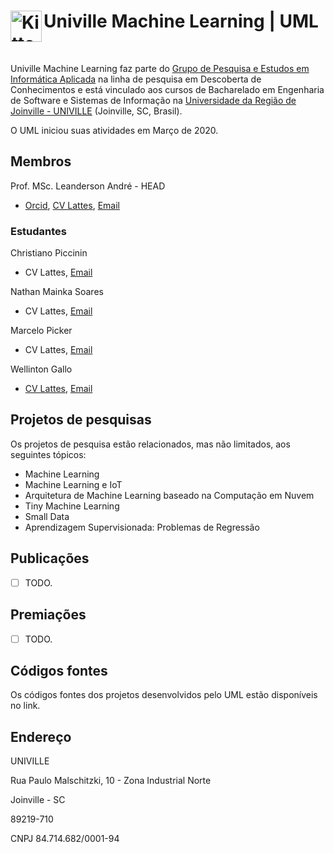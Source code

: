 <h1><img align="left"  src="https://avatars1.githubusercontent.com/u/62086287?s=200&v=4" alt="Kitten"
	title="Univille" width="50" height="50" /> Univille Machine Learning | UML</h1>
 <br>
 

Univille Machine Learning faz parte do [Grupo de Pesquisa e Estudos em Informática Aplicada](http://dgp.cnpq.br/dgp/espelhogrupo/9939140364534240) na linha de pesquisa em Descoberta de Conhecimentos e está vinculado aos cursos de Bacharelado em Engenharia de Software e Sistemas de Informação na [Universidade da Região de Joinville - UNIVILLE](https://univille.br) (Joinville, SC, Brasil). 

O UML iniciou suas atividades em Março de 2020.

## Membros

Prof. MSc. Leanderson André - HEAD
  * [Orcid](https://orcid.org/0000-0001-6167-8569), [CV Lattes](http://lattes.cnpq.br/3962305390627595), [Email](mailto:leandersonandre@univille.br)

### Estudantes

Christiano Piccinin
 * CV Lattes, [Email](mailto:christiano.piccinin@gmail.com)
 
Nathan Mainka Soares
 * CV Lattes, [Email](mailto:nathan.soares.ns@gmail.com)

Marcelo Picker
 * CV Lattes, [Email](mailto:marcelo.pickler@univillebr.onmicrosoft.com)

Wellinton Gallo
 * [CV Lattes]( http://lattes.cnpq.br/1876292464591558), [Email](mailto:wellinton.gallo77@gmail.com)


## Projetos de pesquisas

Os projetos de pesquisa estão relacionados, mas não limitados, aos seguintes tópicos:

* Machine Learning
* Machine Learning e IoT
* Arquitetura de Machine Learning baseado na Computação em Nuvem
* Tiny Machine Learning
* Small Data
* Aprendizagem Supervisionada: Problemas de Regressão

## Publicações

- [ ] TODO.

## Premiações

- [ ] TODO.

## Códigos fontes

Os códigos fontes dos projetos desenvolvidos pelo UML estão disponíveis no link.

## Endereço

UNIVILLE

Rua Paulo Malschitzki, 10 - Zona Industrial Norte 

Joinville - SC 

89219-710

CNPJ 84.714.682/0001-94
